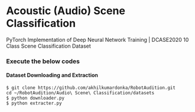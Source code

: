 # Acoustic (Audio) Scene Classification
PyTorch Implementation of Deep Neural Network Training | DCASE2020 10 Class Scene Classification Dataset

### Execute the below codes

#### Dataset Downloading and Extraction

```
$ git clone https://github.com/akhilkumardonka/RobotAudition.git
cd ~/RobotAudition/Audio\ Scene\ Classification/datasets
$ python downloader.py
$ python extracter.py
```

